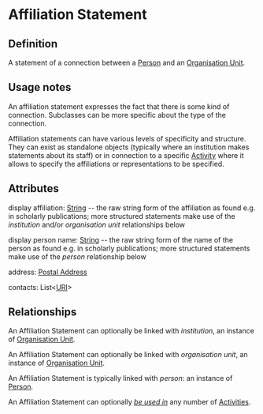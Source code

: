 # Affiliation Statement

## Definition

A statement of a connection between a [Person](../entities/Person.md) and an [Organisation Unit](../entities/Organisation_Unit.md).

## Usage notes

An affiliation statement expresses the fact that there is some kind of connection. 
Subclasses can be more specific about the type of the connection.

Affiliation statements can have various levels of specificity and structure.
They can exist as standalone objects (typically where an institution makes statements about its staff) or in connection to a specific [Activity](../entities/Activity.md) where it allows to specify the affiliations or representations to be specified.

## Attributes

display affiliation: [String](../datatypes/String.md) -- the raw string form of the affiliation as found e.g. in scholarly publications; more structured statements make use of the *institution* and/or *organisation unit* relationships below

display person name: [String](../datatypes/String.md) -- the raw string form of the name of the person as found e.g. in scholarly publications; more structured statements make use of the *person* relationship below

address: [Postal Address](../datatypes/Postal_Address.md)

contacts: List<[URI](../datatypes/URI.md)>


## Relationships

An Affiliation Statement can optionally be linked with *institution*, an instance of [Organisation Unit](../entities/Organisation_Unit.md).

An Affiliation Statement can optionally be linked with *organisation unit*, an instance of [Organisation Unit](../entities/Organisation_Unit.md).

An Affiliation Statement is typically linked with *person*: an instance of [Person](../entities/Person.md).

<a name="rel__is-used-in">An Affiliation Statement can optionally *[be used in](../entities/Activity.md#user-content-rel__has-affiliation-statements)* any number of [Activities](../entities/Activity.md).</a>
